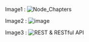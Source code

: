 Image1 : ![Node_Chapters](https://github.com/user-attachments/assets/320170d7-a628-459c-8af6-f62066626bdd)

Image2 : ![image](https://github.com/user-attachments/assets/c42ee057-15bd-42b5-9ff7-86dda45333d8)

Image3 : ![REST & RESTful API](https://github.com/user-attachments/assets/7ada7618-e9f9-4587-8e0e-785a6b68b30f)
